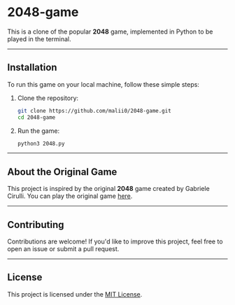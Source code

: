 # 2048-game
 
This is a clone of the popular **2048** game, implemented in Python to be played in the terminal.



---

## Installation
 
To run this game on your local machine, follow these simple steps:
 
1.  Clone the repository:
    ```bash
    git clone https://github.com/malii0/2048-game.git
    cd 2048-game
    ```
2.  Run the game:
    ```bash
    python3 2048.py
    ```

---

## About the Original Game
 
This project is inspired by the original **2048** game created by Gabriele Cirulli. You can play the original game [here](https://gabrielecirulli.github.io/2048/).

---

## Contributing
 
Contributions are welcome! If you'd like to improve this project, feel free to open an issue or submit a pull request.
 
---

## License
 
This project is licensed under the [MIT License](https://opensource.org/licenses/MIT).
